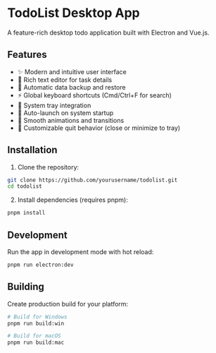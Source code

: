 # TodoList Desktop App

A feature-rich desktop todo application built with Electron and Vue.js.

## Features

- ✨ Modern and intuitive user interface
- 📝 Rich text editor for task details
- 🔄 Automatic data backup and restore
- ⚡ Global keyboard shortcuts (Cmd/Ctrl+F for search)
- 🔌 System tray integration
- 🚀 Auto-launch on system startup
- 💫 Smooth animations and transitions
- 🎨 Customizable quit behavior (close or minimize to tray)

## Installation

1. Clone the repository:

```sh
git clone https://github.com/yourusername/todolist.git
cd todolist
```

2. Install dependencies (requires pnpm):

```sh
pnpm install
```

## Development

Run the app in development mode with hot reload:

```sh
pnpm run electron:dev
```

## Building

Create production build for your platform:

```sh
# Build for Windows
pnpm run build:win

# Build for macOS
pnpm run build:mac
```
